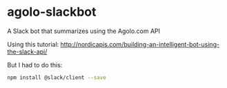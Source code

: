 # agolo-slackbot
A Slack bot that summarizes using the Agolo.com API

Using this tutorial: http://nordicapis.com/building-an-intelligent-bot-using-the-slack-api/

But I had to do this:

```bash
npm install @slack/client --save
```

